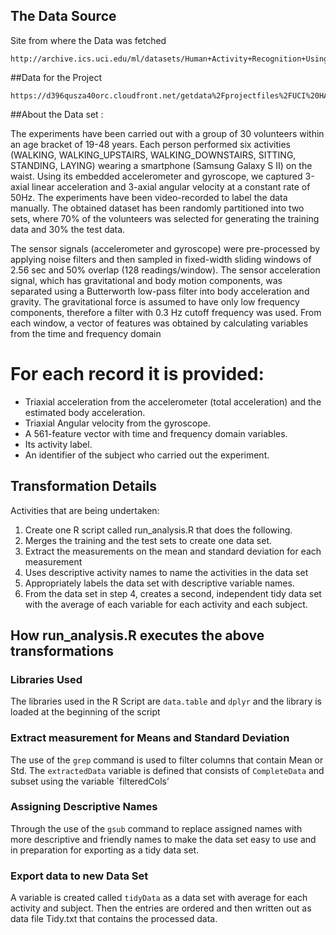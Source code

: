 
## The Data Source

Site from where the Data was fetched

    http://archive.ics.uci.edu/ml/datasets/Human+Activity+Recognition+Using+Smartphones 
    
##Data for the Project

    https://d396qusza40orc.cloudfront.net/getdata%2Fprojectfiles%2FUCI%20HAR%20Dataset.zip

##About the Data set :

The experiments have been carried out with a group of 30 volunteers within an age bracket of 19-48 years. Each person performed six activities (WALKING, WALKING_UPSTAIRS, WALKING_DOWNSTAIRS, SITTING, STANDING, LAYING) wearing a smartphone (Samsung Galaxy S II) on the waist. Using its embedded accelerometer and gyroscope, we captured 3-axial linear acceleration and 3-axial angular velocity at a constant rate of 50Hz. The experiments have been video-recorded to label the data manually. The obtained dataset has been randomly partitioned into two sets, where 70% of the volunteers was selected for generating the training data and 30% the test data. 

The sensor signals (accelerometer and gyroscope) were pre-processed by applying noise filters and then sampled in fixed-width sliding windows of 2.56 sec and 50% overlap (128 readings/window). The sensor acceleration signal, which has gravitational and body motion components, was separated using a Butterworth low-pass filter into body acceleration and gravity. The gravitational force is assumed to have only low frequency components, therefore a filter with 0.3 Hz cutoff frequency was used. From each window, a vector of features was obtained by calculating variables from the time and frequency domain
        
For each record it is provided:
======================================

- Triaxial acceleration from the accelerometer (total acceleration) and the estimated body acceleration.
- Triaxial Angular velocity from the gyroscope. 
- A 561-feature vector with time and frequency domain variables. 
- Its activity label. 
- An identifier of the subject who carried out the experiment.

## Transformation Details

Activities that are being undertaken:

1. Create one R script called run_analysis.R that does the following. 
2. Merges the training and the test sets to create one data set.
3. Extract the measurements on the mean and standard deviation for each measurement 
4. Uses descriptive activity names to name the activities in the data set
5. Appropriately labels the data set with descriptive variable names. 
6. From the data set in step 4, creates a second, independent tidy data set with the average of each variable for each activity and each subject.

## How run_analysis.R executes the above transformations

### Libraries Used
The libraries used in the R Script are `data.table` and `dplyr` and the library is loaded at the beginning of the script

### Extract measurement for Means and Standard Deviation
The use of the `grep` command is used to filter columns that contain Mean or Std.  The `extractedData` variable is defined that consists of `CompleteData` and subset using the variable `filteredCols’

### Assigning Descriptive Names
Through the use of the `gsub` command to replace assigned names with more descriptive and friendly names to make the data set easy to use and in preparation for exporting as a tidy data set.

### Export data to new Data Set

A variable is created called `tidyData` as a data set with average for each activity and subject. Then the entries are ordered and then written out as data file Tidy.txt that contains the processed data. 